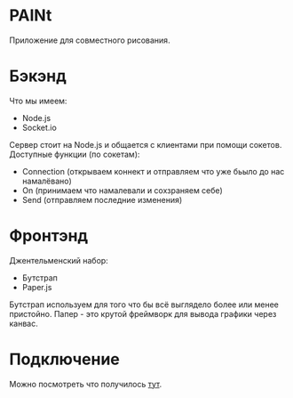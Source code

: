 # PAINt

Приложение для совместного рисования.

# Бэкэнд

Что мы имеем:

  - Node.js
  - Socket.io

Сервер стоит на Node.js и общается с клиентами при помощи сокетов.
Доступные функции (по сокетам): 
  - Connection (открываем коннект и отправляем что уже бьыло до нас намалёвано)
  - On (принимаем что намалевали и сохзраняем себе)
  - Send (отправляем последние изменения)

# Фронтэнд

Джентельменский набор:

* Бутстрап
* Paper.js

Бутстрап используем для того что бы всё выглядело более или менее пристойно.
Папер - это крутой фреймворк для вывода графики через канвас. 

# Подключение
Можно посмотреть что получилось [тут](http://185.221.152.183:42042/ "http://185.221.152.183:42042/").

